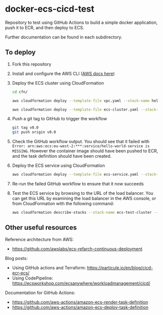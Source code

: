 # docker-ecs-cicd-test

Repository to test using GitHub Actions to build a simple docker application, push it to ECR, and then deploy to ECS.

Further documentation can be found in each subdirectory.

## To deploy

1. Fork this repository
2. Install and configure the AWS CLI ([AWS docs here](https://docs.aws.amazon.com/cli/latest/userguide/getting-started-prereqs.html))
3. Deploy the ECS cluster using CloudFormation

    ```bash
    cd cfn/

    aws cloudformation deploy --template-file vpc.yaml --stack-name hello-world-vpc --parameter-overrides file://parameters.json

    aws cloudformation deploy --template-file ecs-cluster.yaml --stack-name hello-world-ecs-cluster --parameter-overrides file://parameters.json --capabilities CAPABILITY_NAMED_IAM
    ```

4. Push a git tag to GitHub to trigger the workflow

    ```bash
    git tag v0.0
    git push origin v0.0
    ```

5. Check the GitHub workflow output. You should see that it failed with `Error: arn:aws:ecs:eu-west-2:***:service/hello-world-service is MISSING`.  However the container image should have been pushed to ECR, and the task definition should have been created.
6. Deploy the ECS service using CloudFormation

    ```bash
    aws cloudformation deploy --template-file ecs-service.yaml --stack-name hello-world-ecs-service --parameter-overrides file://parameters.json
    ```

7. Re-run the failed GitHub workflow to ensure that it now succeeds
8. Test the ECS service by browsing to the URL of the load balancer. You can get this URL by examining the load balancer in the AWS console, or from CloudFormation with the following command:

    ```bash
    aws cloudformation describe-stacks --stack-name ecs-test-cluster --query "Stacks[0].Outputs[?OutputKey=='ServiceUrl'].OutputValue" --output text
    ```

## Other useful resources

Reference architecture from AWS:

- https://github.com/awslabs/ecs-refarch-continuous-deployment

Blog posts:

- Using GitHub actions and Terraform: https://particule.io/en/blog/cicd-ecr-ecs/
- Using CodePipeline: https://ecsworkshop.com/ecsanywhere/workloadmanagement/cicd/

Documentation for GitHub Actions:

- https://github.com/aws-actions/amazon-ecs-render-task-definition
- https://github.com/aws-actions/amazon-ecs-deploy-task-definition
